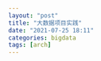 ```yaml
---
layout: "post"
title: "大数据项目实践"
date: "2021-07-25 18:11"
categories: bigdata
tags: [arch]
---
```


## 

